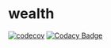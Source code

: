 # wealth

[![codecov](https://codecov.io/gh/namnd/wealth/branch/master/graph/badge.svg)](https://codecov.io/gh/namnd/wealth) [![Codacy Badge](https://api.codacy.com/project/badge/Grade/ebb16246ce3b42fcae16153c9024020f)](https://www.codacy.com/manual/namnd86/wealth?utm_source=github.com&amp;utm_medium=referral&amp;utm_content=namnd/wealth&amp;utm_campaign=Badge_Grade)
